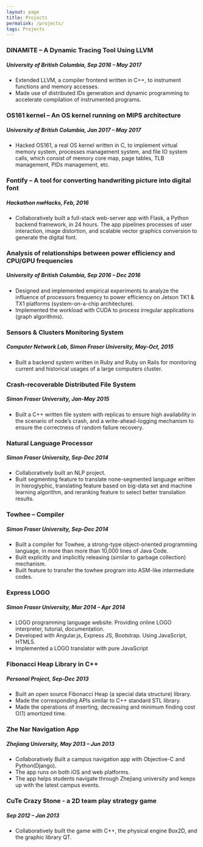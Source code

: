 ```yaml
---
layout: page
title: Projects
permalink: /projects/
tags: Projects
---
```


### DINAMITE – A Dynamic Tracing Tool Using LLVM
##### University of British Columbia, Sep 2016 – May 2017
* Extended LLVM, a compiler frontend written in C++, to instrument functions and memory accesses.
* Made use of distributed IDs generation and dynamic programming to accelerate compilation of instrumented programs.


### OS161 kernel – An OS kernel running on MIPS architecture 
##### University of British Columbia, Jan 2017 – May 2017
* Hacked OS161, a real OS kernel written in C, to implement virtual memory system, processes management system, and file IO system calls, which consist of memory core map, page tables, TLB management, PIDs management, etc.


### Fontify – A tool for converting handwriting picture into digital font 
##### Hackathon nwHacks, Feb, 2016
* Collaboratively built a full-stack web-server app with Flask, a Python backend framework, in 24 hours. The app pipelines processes of user interaction, image distortion, and scalable vector graphics conversion to generate the digital font.


### Analysis of relationships between power efficiency and CPU/GPU frequencies
##### University of British Columbia, Sep 2016 – Dec 2016
* Designed and implemented empirical experiments to analyze the influence of processors frequency to power efficiency on Jetson TK1 & TX1 platforms (system-on-a-chip architecture).
* Implemented the workload with CUDA to process irregular applications (graph algorithms).


### Sensors & Clusters Monitoring System
##### Computer Network Lab, Simon Fraser University, May-Oct, 2015
* Built a backend system written in Ruby and Ruby on Rails for monitoring current and historical usages of a large computers cluster.


### Crash-recoverable Distributed File System
##### Simon Fraser University, Jan-May 2015
* Built a C++ written file system with replicas to ensure high availability in the scenario of node’s crash, and a write-ahead-logging mechanism to ensure the correctness of random failure recovery.


### Natural Language Processor
##### Simon Fraser University, Sep-Dec 2014
* Collaboratively built an NLP project.
* Built segmenting feature to translate none-segmented language written in hieroglyphic, translating feature based on big-data set and machine learning algorithm, and reranking feature to select better translation results.


### Towhee – Compiler
##### Simon Fraser University, Sep-Dec 2014
* Built a compiler for Towhee, a strong-type object-oriented programming language, in more than more than 10,000 lines of Java Code.
* Built explicitly and implicitly releasing (similar to garbage collection) mechanism.
* Built feature to transfer the towhee program into ASM-like intermediate codes.


### Express LOGO
##### Simon Fraser University, Mar 2014 – Apr 2014
* LOGO programming language website. Providing online LOGO interpreter, tutorial, documentation.
* Developed with Angular.js, Express JS, Bootstrap. Using JavaScript, HTML5.
* Implemented a LOGO translator with pure JavaScript


### Fibonacci Heap Library in C++
##### Personal Project, Sep-Dec 2013
* Built an open source Fibonacci Heap (a special data structure) library.
* Made the corresponding APIs similar to C++ standard STL library.
* Made the operations of inserting, decreasing and minimum finding cost O(1) amortized time.


### Zhe Nar Navigation App
##### Zhejiang University, May 2013 – Jun 2013
* Collaboratively Built a campus navigation app with Objective-C and Python(Django).
* The app runs on both iOS and web platforms.
* The app helps students navigate through Zhejiang university and keeps up with the latest campus events. 


### CuTe Crazy Stone - a 2D team play strategy game
##### Sep 2012 – Jan 2013
* Collaboratively built the game with C++, the physical engine Box2D, and the graphic library QT.

